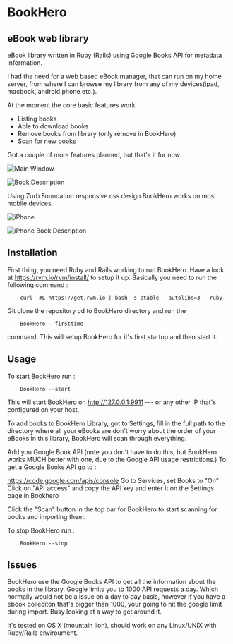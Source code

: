 BookHero
========

## eBook web library

eBook library written in Ruby (Rails) using Google Books API for metadata information.

I had the need for a web based eBook manager, that can run on my home server, from where I can
browse my library from any of my devices(ipad, macbook, android phone etc.).

At the moment the core basic features work
* Listing books
* Able to download books
* Remove books from library (only remove in BookHero)
* Scan for new books

Got a couple of more features planned, but that's it for now.

![Main Window](https://raw.github.com/daemonza/BookHero/master/screenshots/main.png)

![Book Description](https://raw.github.com/daemonza/BookHero/master/screenshots/main_description.png)


Using Zurb Foundation responsive css design BookHero works on most mobile devices. 

![iPhone](https://raw.github.com/daemonza/BookHero/master/screenshots/iphone.png)

![iPhone Book Description](https://raw.github.com/daemonza/BookHero/master/screenshots/iphone_description.png)


## Installation 

First thing, you need Ruby and Rails working to run BookHero. Have a look at
https://rvm.io/rvm/install/
to setup it up. Basically you need to run the following command :

        curl -#L https://get.rvm.io | bash -s stable --autolibs=3 --ruby

Git clone the repository
cd  to BookHero directory and run the

        BookHero --firsttime

command.
This will setup BookHero for it's first startup and then start it.

## Usage

To start BookHero run :

        BookHero --start

This will start BookHero on http://127.0.0.1:9911 --- or any other IP that's configured on your host.

To add books to BookHero Library, got to Settings, fill in the full path to the directory where all your eBooks are
don't worry about the order of your eBooks in this library, BookHero will scan through everything.

Add you Google Book API (note you don't have to do this, but BookHero works MUCH better with one, due to the Google API usage
restrictions.) To get a Google Books API go to : 

https://code.google.com/apis/console
Go to Services, set Books to "On"
Click on "API access" and copy the API key and enter it on the Settings page in Bookhero   


Click the "Scan" button in the top bar for BookHero to start scanning for books and importing them.     

To stop BookHero run :

        BookHero --stop

## Issues

BookHero use the Google Books API to get all the information about the books in the library. Google limits
you to 1000 API requests a day. Which normally would not be a issue on a day to day basis, however if you have
a ebook colleciton that's bigger than 1000, your going to hit the google limit during import. Busy looking at
a way to get around it.

It's tested on OS X (mountain lion), should work on any Linux/UNIX with Ruby/Rails enviroument.